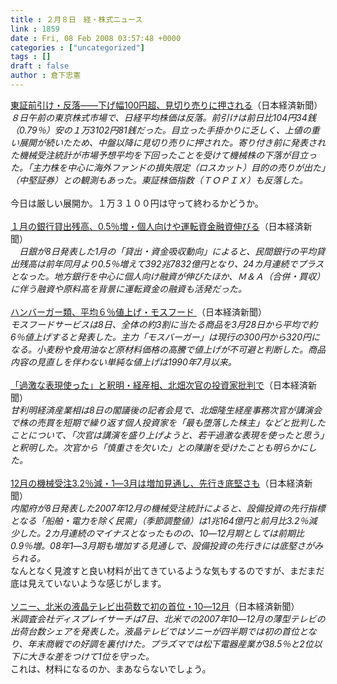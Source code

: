 ```yaml
---
title : ２月８日　経・株式ニュース
link : 1859
date : Fri, 08 Feb 2008 03:57:48 +0000
categories : ["uncategorized"]
tags : []
draft : false
author : 倉下忠憲
---
```


<A HREF="http://www.nikkei.co.jp/news/market/20080208m1ASS0ISS13080208.html" TARGET="_blank">東証前引け・反落――下げ幅100円超、見切り売りに押される</A>（日本経済新聞）<BR><I>８日午前の東京株式市場で、日経平均株価は反落。前引けは前日比104円34銭（0.79％）安の１万3102円81銭だった。目立った手掛かりに乏しく、上値の重い展開が続いたため、中盤以降に見切り売りに押された。寄り付き前に発表された機械受注統計が市場予想平均を下回ったことを受けて機械株の下落が目立った。「主力株を中心に海外ファンドの損失限定（ロスカット）目的の売りが出た」（中堅証券）との観測もあった。東証株価指数（ＴＯＰＩＸ）も反落した。</I><BR><BR>今日は厳しい展開か。１万３１００円は守って終わるかどうか。<BR><BR><A HREF="http://www.nikkei.co.jp/news/keizai/20080208AT2C0800608022008.html" TARGET="_blank">１月の銀行貸出残高、0.5％増・個人向けや運転資金融資伸びる</A>（日本経済新聞）<BR><I>　日銀が8日発表した1月の「貸出・資金吸収動向」によると、民間銀行の平均貸出残高は前年同月より0.5％増えて392兆7832億円となり、24カ月連続でプラスとなった。地方銀行を中心に個人向け融資が伸びたほか、Ｍ＆Ａ（合併・買収）に伴う融資や原料高を背景に運転資金の融資も活発だった。</I><BR><BR><A HREF="http://www.nikkei.co.jp/news/main/20080208AT2F0800508022008.html" TARGET="_blank">ハンバーガー類、平均６％値上げ・モスフード </A>（日本経済新聞）<BR><I>モスフードサービスは8日、全体の約3割に当たる商品を3月28日から平均で約6％値上げすると発表した。主力「モスバーガー」は現行の300円から320円になる。小麦粉や食用油など原材料価格の高騰で値上げが不可避と判断した。商品内容の見直しを伴わない単純な値上げは1990年7月以来。</I> <BR><BR><A HREF="http://www.nikkei.co.jp/news/keizai/20080208AT3S0800B08022008.html" TARGET="_blank">「過激な表現使った」と釈明・経産相、北畑次官の投資家批判で</A>（日本経済新聞）<BR><I>甘利明経済産業相は8日の閣議後の記者会見で、北畑隆生経産事務次官が講演会で株の売買を短期で繰り返す個人投資家を「最も堕落した株主」などと批判したことについて、「次官は講演を盛り上げようと、若干過激な表現を使ったと思う」と釈明した。次官から「慎重さを欠いた」との陳謝を受けたことも明らかにした。</I><BR><BR><A HREF="http://www.nikkei.co.jp/news/keizai/20080208AT3S0800J08022008.html" TARGET="_blank">12月の機械受注3.2％減・1―3月は増加見通し、先行き底堅さも</A>（日本経済新聞）<BR><I>内閣府が8日発表した2007年12月の機械受注統計によると、設備投資の先行指標となる「船舶・電力を除く民需」（季節調整値）は1兆164億円と前月比3.2％減少した。2カ月連続のマイナスとなったものの、10―12月期としては前期比0.9％増。08年1―3月期も増加する見通しで、設備投資の先行きには底堅さがみられる。</I><BR>なんとなく見渡すと良い材料が出てきているような気もするのですが、まだまだ底は見えていないような感じがします。<BR><BR><A HREF="http://it.nikkei.co.jp/digital/news/index.aspx?n=AS1D0705W%2007022008" TARGET="_blank">ソニー、北米の液晶テレビ出荷数で初の首位・10―12月</A>（日本経済新聞）<BR><I>米調査会社ディスプレイサーチは7日、北米での2007年10―12月の薄型テレビの出荷台数シェアを発表した。液晶テレビではソニーが四半期では初の首位となり、年末商戦での好調を裏付けた。プラズマでは松下電器産業が38.5％と2位以下に大きな差をつけて1位を守った。</I><BR>これは、材料になるのか、まあならないでしょう。<br><br>
